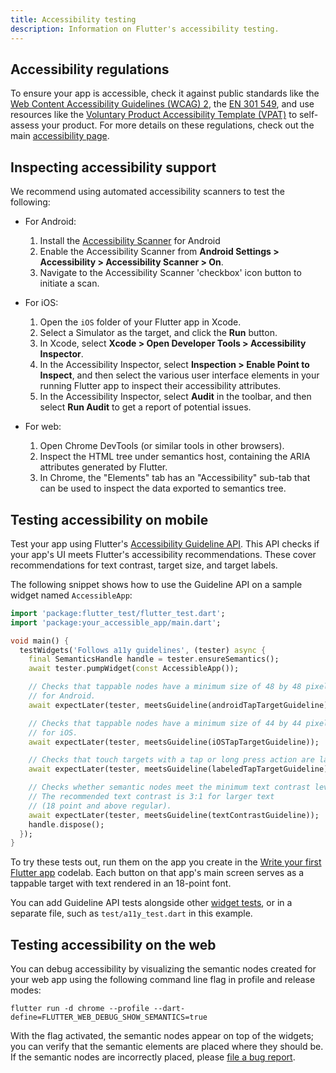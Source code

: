 ```yaml
---
title: Accessibility testing
description: Information on Flutter's accessibility testing.
---
```


## Accessibility regulations

To ensure your app is accessible, check it against public standards like the
[Web Content Accessibility Guidelines (WCAG) 2][], the [EN 301 549][],
and use resources like the [Voluntary Product Accessibility Template (VPAT)][]
to self-assess your product. For more details on these
regulations, check out the main [accessibility page](/ui/accessibility).


[Web Content Accessibility Guidelines (WCAG) 2]: https://www.w3.org/WAI/standards-guidelines/wcag/
[EN 301 549]: https://www.etsi.org/deliver/etsi_en/301500_301599/301549/03.02.01_60/en_301549v030201p.pdf
[Voluntary Product Accessibility Template (VPAT)]: https://www.itic.org/policy/accessibility/vpat

## Inspecting accessibility support

We recommend using automated accessibility scanners to test the following:

* For Android:
    1. Install the [Accessibility Scanner][] for Android
    1. Enable the Accessibility Scanner from
       **Android Settings > Accessibility >
       Accessibility Scanner > On**.
    1. Navigate to the Accessibility Scanner 'checkbox'
       icon button to initiate a scan.

* For iOS:
    1. Open the `iOS` folder of your Flutter app in Xcode.
    1. Select a Simulator as the target, and click the **Run** button.
    1. In Xcode, select
       **Xcode > Open Developer Tools > Accessibility Inspector**.
    1. In the Accessibility Inspector,
       select **Inspection > Enable Point to Inspect**,
       and then select the various user interface elements in your running
       Flutter app to inspect their accessibility attributes.
    1. In the Accessibility Inspector,
       select **Audit** in the toolbar, and then
       select **Run Audit** to get a report of potential issues.

* For web:
    1. Open Chrome DevTools (or similar tools in other browsers).
    2. Inspect the HTML tree under semantics host, containing the ARIA
       attributes generated by Flutter.
    3. In Chrome, the "Elements" tab has an "Accessibility" sub-tab
       that can be used to inspect the data exported to semantics tree.


## Testing accessibility on mobile

Test your app using Flutter's [Accessibility Guideline API][].
This API checks if your app's UI meets Flutter's accessibility recommendations.
These cover recommendations for text contrast, target size, and target labels.

The following snippet shows how to use the Guideline API on
a sample widget named `AccessibleApp`:

<?code-excerpt "accessibility/test/a11y_test.dart"?>
```dart title="test/a11y_test.dart"
import 'package:flutter_test/flutter_test.dart';
import 'package:your_accessible_app/main.dart';

void main() {
  testWidgets('Follows a11y guidelines', (tester) async {
    final SemanticsHandle handle = tester.ensureSemantics();
    await tester.pumpWidget(const AccessibleApp());

    // Checks that tappable nodes have a minimum size of 48 by 48 pixels
    // for Android.
    await expectLater(tester, meetsGuideline(androidTapTargetGuideline));

    // Checks that tappable nodes have a minimum size of 44 by 44 pixels
    // for iOS.
    await expectLater(tester, meetsGuideline(iOSTapTargetGuideline));

    // Checks that touch targets with a tap or long press action are labeled.
    await expectLater(tester, meetsGuideline(labeledTapTargetGuideline));

    // Checks whether semantic nodes meet the minimum text contrast levels.
    // The recommended text contrast is 3:1 for larger text
    // (18 point and above regular).
    await expectLater(tester, meetsGuideline(textContrastGuideline));
    handle.dispose();
  });
}
```

To try these tests out, run them on the app you create in the
[Write your first Flutter app](/get-started/codelab) codelab.
Each button on that app's main screen serves as a tappable target
with text rendered in an 18-point font.

You can add Guideline API tests alongside other [widget tests][],
or in a separate file, such as `test/a11y_test.dart` in this example.

[Accessibility Guideline API]: {{site.api}}/flutter/flutter_test/AccessibilityGuideline-class.html
[widget tests]: /testing/overview#widget-tests

## Testing accessibility on the web

You can debug accessibility by visualizing the semantic nodes created for your web app
using the following command line flag in profile and release modes:

```console
flutter run -d chrome --profile --dart-define=FLUTTER_WEB_DEBUG_SHOW_SEMANTICS=true
```

With the flag activated, the semantic nodes appear on top of the widgets;
you can verify that the semantic elements are placed where they should be.
If the semantic nodes are incorrectly placed, please [file a bug report][].

[Accessibility Scanner]: https://play.google.com/store/apps/details?id=com.google.android.apps.accessibility.auditor&hl=en
[file a bug report]: https://goo.gle/flutter_web_issue
